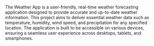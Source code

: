 The Weather App is a user-friendly, real-time weather forecasting application designed to provide accurate and up-to-date weather information. This project aims to deliver essential weather data such as temperature, humidity, wind speed, and precipitation for any specified location. The application is built to be accessible on various devices, ensuring a seamless user experience across desktops, tablets, and smartphones.
